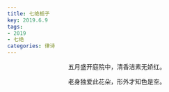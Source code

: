 ```yaml
---
title: 七绝栀子
key: 2019.6.9
tags: 
- 2019
- 七绝
categories: 律诗
---
```


<p align="center">五月盛开庭院中，清香洁素无娇红。
</p>
<p align="center">老身独爱此花朵，形外才知色是空。
</p>
